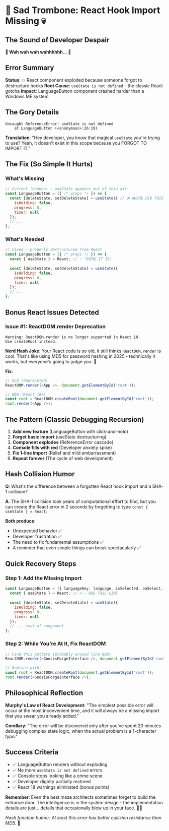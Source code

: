 # 🎺 Sad Trombone: React Hook Import Missing 💀

## The Sound of Developer Despair
**🎵 Wah wah wah wahhhhhh... 🎵**

## Error Summary
**Status**: 💥 React component exploded because someone forgot to destructure hooks
**Root Cause**: `useState is not defined` - the classic React gotcha
**Impact**: LanguageButton component crashed harder than a Windows ME system

## The Gory Details
```
Uncaught ReferenceError: useState is not defined
    at LanguageButton (<anonymous>:26:19)
```

**Translation**: "Hey developer, you know that magical `useState` you're trying to use? Yeah, it doesn't exist in this scope because you FORGOT TO IMPORT IT."

## The Fix (So Simple It Hurts)

### What's Missing
```javascript
// Current (broken) - useState appears out of thin air
const LanguageButton = ({ /* props */ }) => {
  const [deleteState, setDeleteState] = useState({ // ❌ WHERE DID THIS COME FROM?
    isHolding: false,
    progress: 0,
    timer: null
  });
  // ...
};
```

### What's Needed
```javascript
// Fixed - properly destructured from React
const LanguageButton = ({ /* props */ }) => {
  const { useState } = React; // ✅ THERE IT IS!
  
  const [deleteState, setDeleteState] = useState({
    isHolding: false,
    progress: 0,
    timer: null
  });
  // ...
};
```

## Bonus React Issues Detected

### Issue #1: ReactDOM.render Deprecation
```
Warning: ReactDOM.render is no longer supported in React 18. 
Use createRoot instead.
```

**Nerd Hash Joke**: Your React code is so old, it still thinks `ReactDOM.render` is cool. That's like using MD5 for password hashing in 2025 - technically it works, but everyone's going to judge you. 🔐

**Fix**:
```javascript
// OLD (deprecated)
ReactDOM.render(<App />, document.getElementById('root'));

// NEW (React 18+)
const root = ReactDOM.createRoot(document.getElementById('root'));
root.render(<App />);
```

## The Pattern (Classic Debugging Recursion)

1. **Add new feature** (LanguageButton with click-and-hold)
2. **Forget basic import** (useState destructuring)
3. **Component explodes** (ReferenceError cascade)
4. **Console fills with red** (Developer anxiety spike)
5. **Fix 1-line import** (Relief and mild embarrassment)
6. **Repeat forever** (The cycle of web development)

## Hash Collision Humor
**Q**: What's the difference between a forgotten React hook import and a SHA-1 collision?

**A**: The SHA-1 collision took years of computational effort to find, but you can create the React error in 2 seconds by forgetting to type `const { useState } = React;` 

**Both produce**: 
- Unexpected behavior ✅
- Developer frustration ✅  
- The need to fix fundamental assumptions ✅
- A reminder that even simple things can break spectacularly ✅

## Quick Recovery Steps

### Step 1: Add the Missing Import
```javascript
const LanguageButton = ({ languageKey, language, isSelected, onSelect, onDelete }) => {
  const { useState } = React; // <-- ADD THIS LINE
  
  const [deleteState, setDeleteState] = useState({
    isHolding: false,
    progress: 0,
    timer: null
  });
  // ... rest of component
};
```

### Step 2: While You're At It, Fix ReactDOM
```javascript
// Find this pattern (probably around line 898)
ReactDOM.render(<GnosisForgeInterface />, document.getElementById('root'));

// Replace with:
const root = ReactDOM.createRoot(document.getElementById('root'));
root.render(<GnosisForgeInterface />);
```

## Philosophical Reflection
**Murphy's Law of React Development**: "The simplest possible error will occur at the most inconvenient time, and it will always be a missing import that you swear you already added."

**Corollary**: "The error will be discovered only after you've spent 20 minutes debugging complex state logic, when the actual problem is a 1-character typo."

## Success Criteria
- ✅ LanguageButton renders without exploding
- ✅ No more `useState is not defined` errors
- ✅ Console stops looking like a crime scene
- ✅ Developer dignity partially restored
- ✅ React 18 warnings eliminated (bonus points)

**Remember**: Even the best maze architects sometimes forget to build the entrance door. The intelligence is in the system design - the implementation details are just... details that occasionally blow up in your face. 🎺💥

*Hash function humor: At least this error has better collision resistance than MD5.* 🔐